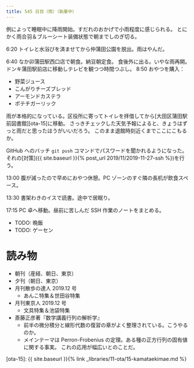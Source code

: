 ```yaml
---
title: 545 日目（雨）（執筆中）
---
```


例によって睡眠中に降雨開始。すだれのおかげで小雨程度に感じられる。
とにかく雨合羽＆ブルーシート装備状態で朝までしのぎ切る。

6:20 トイレと水浴びを済ませてから仲蒲田公園を脱出。雨はやんだ。

6:40 なか卯蒲田駅西口店で朝食。納豆朝定食。
食後外に出る。いやな雨再開。ドンキ蒲田駅前店に移動しテレビを観つつ時間つぶし。
8:50 おやつを購入：
* 野菜ジュース
* こんがりチーズブレッド
* アーモンドカステラ
* ポテチガーリック

雨が本格的になっている。区役所に寄ってトイレを拝借してから[大田区蒲田駅前図書館][ota-15]に移動。
さっきチェックした天気予報によると、きょうはずっと雨だと思ったほうがいいだろう。
このまま退館時刻近くまでここにこもるか。

GitHub へのバッチ `git push` コマンドでパスワードを聞かれるようになった。
それの[対策]({{ site.baseurl }}{% post_url 2019/11/2019-11-27-ssh %})を行う。

13:00 腹が減ったので早めにおやつ休憩。PC ゾーンのすぐ隣の長机が飲食スペース。

13:30 書架わきのイスで読書。途中で居眠り。

17:15 PC 卓へ移動。昼前に苦しんだ SSH 作業のノートをまとめる。

* TODO: 晩飯
* TODO: ゲーセン

# 読み物

* 朝刊（産経、朝日、東京）
* 夕刊（朝日、東京）
* 月刊散歩の達人 2019.12 号
  * あんこ特集＆世田谷特集
* 月刊東京人 2019.12 号
  * 文具特集＆池袋特集
* 斎藤正彦著『数学講義行列の解析学』
  * 前半の微分積分と線形代数の復習の章がよく整理されている。こうやるのか。
  * メインテーマは Perron-Frobenius の定理。ある種の正方行列の固有値に関する事実。
    これの応用が幅広いとのことだ。

[ota-15]: {{ site.baseurl }}{% link _libraries/11-ota/15-kamataekimae.md %}
